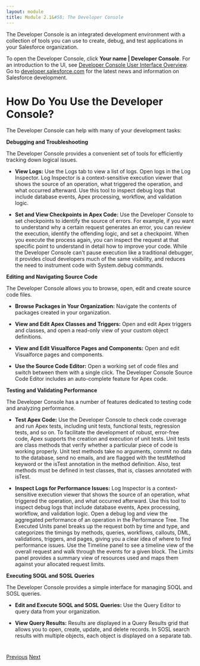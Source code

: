 ```yaml
---
layout: module
title: Module 2.1&#58; The Developer Console
---
```


The Developer Console is an integrated development environment with a collection of tools you can use to create, debug, and test applications in your Salesforce organization.

To open the Developer Console, click **Your name | Developer Console**. For an introduction to the UI, see [Developer Console User Interface Overview](http://help.salesforce.com/apex/HTViewHelpDoc?id=code_dev_console_navigating.htm&language=en_US). Go to [developer.salesforce.com](https://developer.salesforce.com/) for the latest news and information on Salesforce development.

# How Do You Use the Developer Console?
The Developer Console can help with many of your development tasks:

**Debugging and Troubleshooting**

The Developer Console provides a convenient set of tools for efficiently tracking down logical issues.

* **View Logs:** 
Use the Logs tab to view a list of logs. Open logs in the Log Inspector. Log Inspector is a context-sensitive execution viewer that shows the source of an operation, what triggered the operation, and what occurred afterward. Use this tool to inspect debug logs that include database events, Apex processing, workflow, and validation logic.

* **Set and View Checkpoints in Apex Code:** 
Use the Developer Console to set checkpoints to identify the source of errors. For example, if you want to understand why a certain request generates an error, you can review the execution, identify the offending logic, and set a checkpoint. When you execute the process again, you can inspect the request at that specific point to understand in detail how to improve your code. While the Developer Console can't pause execution like a traditional debugger, it provides cloud developers much of the same visibility, and reduces the need to instrument code with System.debug commands.

**Editing and Navigating Source Code**

The Developer Console allows you to browse, open, edit and create source code files.

* **Browse Packages in Your Organization:** 
Navigate the contents of packages created in your organization.

* **View and Edit Apex Classes and Triggers:** 
Open and edit Apex triggers and classes, and open a read-only view of your custom object definitions.

* **View and Edit Visualforce Pages and Components:** 
Open and edit Visualforce pages and components.

* **Use the Source Code Editor:** 
Open a working set of code files and switch between them with a single click. The Developer Console Source Code Editor includes an auto-complete feature for Apex code.


**Testing and Validating Performance**

The Developer Console has a number of features dedicated to testing code and analyzing performance.

* **Test Apex Code:** 
Use the Developer Console to check code coverage and run Apex tests, including unit tests, functional tests, regression tests, and so on. To facilitate the development of robust, error-free code, Apex supports the creation and execution of unit tests. Unit tests are class methods that verify whether a particular piece of code is working properly. Unit test methods take no arguments, commit no data to the database, send no emails, and are flagged with the testMethod keyword or the isTest annotation in the method definition. Also, test methods must be defined in test classes, that is, classes annotated with isTest.

* **Inspect Logs for Performance Issues:** 
Log Inspector is a context-sensitive execution viewer that shows the source of an operation, what triggered the operation, and what occurred afterward. Use this tool to inspect debug logs that include database events, Apex processing, workflow, and validation logic. Open a debug log and view the aggregated performance of an operation in the Performance Tree. The Executed Units panel breaks up the request both by time and type, and categorizes the timings by methods, queries, workflows, callouts, DML, validations, triggers, and pages, giving you a clear idea of where to find performance issues. Use the Timeline panel to see a timeline view of the overall request and walk through the events for a given block. The Limits panel provides a summary view of resources used and maps them against your allocated request limits.

**Executing SOQL and SOSL Queries**

The Developer Console provides a simple interface for managing SOQL and SOSL queries.

* **Edit and Execute SOQL and SOSL Queries:** 
Use the Query Editor to query data from your organization.

* **View Query Results:** 
Results are displayed in a Query Results grid that allows you to open, create, update, and delete records. In SOSL search results with multiple objects, each object is displayed on a separate tab.


<div class="row" style="margin-top:40px;">
<div class="col-sm-12">
<a href="2-where-do-i-write-code.html" class="btn btn-default"><i class="glyphicon glyphicon-chevron-left"></i> Previous</a>
<a href="2.2-development-mode.html" class="btn btn-default pull-right">Next <i class="glyphicon glyphicon-chevron-right"></i></a>
</div>
</div>
